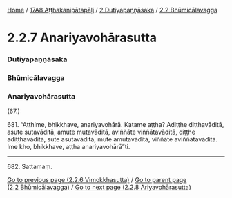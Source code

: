 
[Home](/) / [17A8 Aṭṭhakanipātapāḷi](/tipitaka/17A8.md) / [2 Dutiyapaṇṇāsaka](/tipitaka/17A8/2.md) / [2.2 Bhūmicālavagga](/tipitaka/17A8/2/2.2.md)

# 2.2.7 Anariyavohārasutta

### Dutiyapaṇṇāsaka

### Bhūmicālavagga

### Anariyavohārasutta

(67.)

681\. “Aṭṭhime, bhikkhave, anariyavohārā. Katame aṭṭha? Adiṭṭhe diṭṭhavāditā, asute sutavāditā, amute mutavāditā, aviññāte viññātavāditā, diṭṭhe adiṭṭhavāditā, sute asutavāditā, mute amutavāditā, viññāte aviññātavāditā. Ime kho, bhikkhave, aṭṭha anariyavohārā”ti.

---

682\. Sattamaṃ.



[Go to previous page (2.2.6 Vimokkhasutta)](/tipitaka/17A8/2/2.2/2.2.6.md) / [Go to parent page (2.2 Bhūmicālavagga)](/tipitaka/17A8/2/2.2.md) / [Go to next page (2.2.8 Ariyavohārasutta)](/tipitaka/17A8/2/2.2/2.2.8.md)



